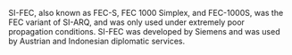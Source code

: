 SI-FEC, also known as FEC-S, FEC 1000 Simplex, and FEC-1000S, was the FEC variant of SI-ARQ, and was only used under extremely poor propagation conditions. SI-FEC was developed by Siemens and was used by Austrian and Indonesian diplomatic services.